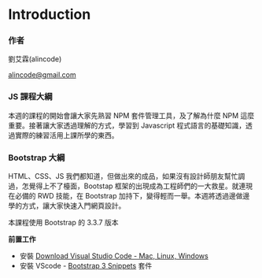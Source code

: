 # Introduction

### 作者

劉艾霖(alincode)

alincode@gmail.com

### JS 課程大綱

本週的課程的開始會讓大家先熟習 NPM 套件管理工具，及了解為什麼 NPM 這麼重要。接著讓大家透過理解的方式，學習到 Javascript 程式語言的基礎知識，透過實際的練習活用上課所學的東西。

### Bootstrap 大綱

HTML、CSS、JS 我們都知道，但做出來的成品，如果沒有設計師朋友幫忙調過，怎覺得上不了檯面，Bootstap 框架的出現成為工程師們的一大救星。就連現在必備的 RWD 技能，在 Bootstrap 加持下，變得輕而一舉。本週將透過邊做邊學的方式，讓大家快速入門網頁設計。

本課程使用 Bootstrap 的 3.3.7 版本

**前置工作**

* 安裝 [Download Visual Studio Code - Mac, Linux, Windows](https://code.visualstudio.com/download)
* 安裝 VScode - [Bootstrap 3 Snippets](https://marketplace.visualstudio.com/items?itemName=wcwhitehead.bootstrap-3-snippets) 套件